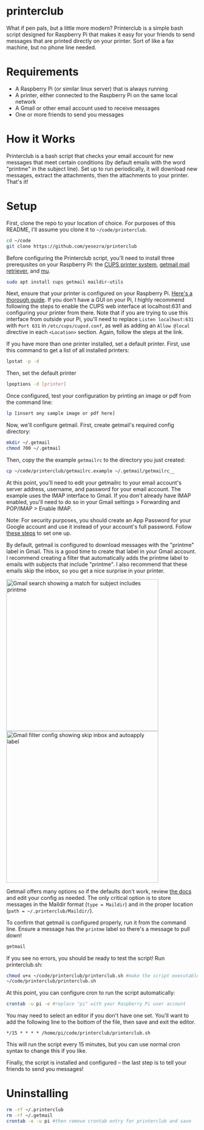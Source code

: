 # printerclub

What if pen pals, but a little more modern? Printerclub is a simple bash script designed for Raspberry Pi that makes it easy for your friends to send messages that are printed directly on your printer. Sort of like a fax machine, but no phone line needed. 

# Requirements

* A Raspberry Pi (or similar linux server) that is always running
* A printer, either connected to the Raspberry Pi on the same local network
* A Gmail or other email account used to receive messages
* One or more friends to send you messages

# How it Works

Printerclub is a bash script that checks your email account for new messages that meet certain conditions (by default emails with the word "printme" in the subject line). Set up to run periodically, it will download new messages, extract the attachments, then the attachments to your printer. That's it! 

# Setup

First, clone the repo to your location of choice. For purposes of this README, I'll assume you clone it to `~/code/printerclub`.

```bash
cd ~/code
git clone https://github.com/yesezra/printerclub
```

Before configuring the Printerclub script, you'll need to install three prerequsites on your Raspberry Pi: the [CUPS printer system](https://www.cups.org), [getmail mail retriever](https://pyropus.ca./software/getmail/), and [mu](https://www.djcbsoftware.nl/code/mu/).

```bash
sudo apt install cups getmail maildir-utils
```

Next, ensure that your printer is configured on your Raspberry Pi. [Here's a thorough guide](https://raspberrytips.com/install-printer-raspberry-pi/). If you don't have a GUI on your Pi, I highly recommend following the steps to enable the CUPS web interface at localhost:631 and configuring your printer from there. Note that if you are trying to use this interface from outside your Pi, you'll need to replace `Listen localhost:631` with `Port 631` in `/etc/cups/cupsd.conf`, as well as adding an `Allow @local` directive in each `<Location>` section. Again, follow the steps at the link.

If you have more than one printer installed, set a default printer. First, use this command to get a list of all installed printers:
```bash
lpstat -p -d
```
Then, set the default printer
```bash
lpoptions -d [printer]
``````

Once configured, test your configuration by printing an image or pdf from the command line:

```bash
lp [insert any sample image or pdf here]
```
Now, we'll configure getmail. First, create getmail's required config directory:

```bash
mkdir ~/.getmail
chmod 700 ~/.getmail
```
Then, copy the the example `getmailrc` to the directory you just created:

```bash
cp ~/code/printerclub/getmailrc.example ~/.getmail/getmailrc__
```

At this point, you'll need to edit your getmailrc to your email account's server address, username, and password for your email account. The example uses the IMAP interface to Gmail. If you don't already have IMAP enabled, you'll need to do so in your Gmail settings > Forwarding and POP/IMAP > Enable IMAP. 

Note: For security purposes, you should create an App Password for your Google account and use it instead of your account's full password. Follow [these steps](https://support.google.com/mail/answer/185833?hl=en) to set one up.

By default, getmail is configured to download messages with the "printme" label in Gmail. This is a good time to create that label in your Gmail account. I recommend creating a filter that automatically adds the printme label to emails with subjects that include "printme". I also recommend that these emails skip the inbox, so you get a nice surprise in your printer.

<img width="400" alt="Gmail search showing a match for subject includes printme" src="https://github.com/yesezra/printerclub/assets/173440/5d03bd53-e566-415c-8c00-7073b3ae37e7">
<img width="400" alt="Gmail filter config showing skip inbox and autoapply label" src="https://github.com/yesezra/printerclub/assets/173440/0bc93c9f-ffd4-4447-a946-7c830d2aa311">


Getmail offers many options so if the defaults don't work, review [the docs](https://pyropus.ca./software/getmail/) and edit your config as needed. The only critical option is to store messages in the Maildir format (`type = Maildir`) and in the proper location (`path = ~/.printerclub/Maildir/`).

To confirm that getmail is configured properly, run it from the command line. Ensure a message has the `printme` label so there's a message to pull down!

```bash
getmail
```

If you see no errors, you should be ready to test the script! Run printerclub.sh:

```bash
chmod u+x ~/code/printerclub/printerclub.sh #make the script executable!
~/code/printerclub/printerclub.sh
```

At this point, you can configure cron to run the script automatically:
```bash
crontab -u pi -e #replace "pi" with your Raspberry Pi user account
```
You may need to select an editor if you don't have one set. You'll want to add the following line to the bottom of the file, then save and exit the editor. 
```cron
*/15 * * * * /home/pi/code/printerclub/printerclub.sh
```
This will run the script every 15 minutes, but you can use normal cron syntax to change this if you like. 

Finally, the script is installed and configured – the last step is to tell your friends to send you messages!

# Uninstalling

```bash
rm -rf ~/.printerclub
rm -rf ~/.getmail
crontab -e -u pi #then remove crontab entry for printerclub and save
```
